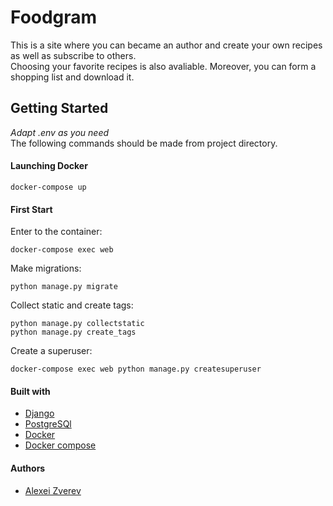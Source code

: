 # Foodgram  
This is a site where you can became an author and create your own recipes as well as subscribe to others.  
Choosing your favorite recipes is also avaliable. Moreover, you can form a shopping list and download it.

## Getting Started
*Adapt .env as you need*  
The following commands should be made from
project directory.

#### Launching Docker
 ```
 docker-compose up
 ```
#### First Start
Enter to the container:
```
docker-compose exec web 
```
Make migrations:  
```
python manage.py migrate
```
Collect static and create tags:  
```
python manage.py collectstatic  
python manage.py create_tags
```
Create a superuser:
```
docker-compose exec web python manage.py createsuperuser
```
#### Built with
* [Django](https://www.djangoproject.com/) 
* [PostgreSQl](https://www.postgresql.org/)
* [Docker](https://www.docker.com/)
* [Docker compose](https://docs.docker.com/compose/)

#### Authors
* [Alexei Zverev](https://github.com/aleksizverev)

